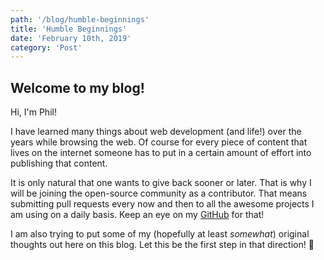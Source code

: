 ```yaml
---
path: '/blog/humble-beginnings'
title: 'Humble Beginnings'
date: 'February 10th, 2019'
category: 'Post'
---
```


## Welcome to my blog!

Hi, I'm Phil!

I have learned many things about web development (and life!) over the years while browsing the web.
Of course for every piece of content that lives on the internet someone has to
put in a certain amount of effort into publishing that content.

It is only natural that one wants to give back sooner or later.
That is why I will be joining the open-source community as a contributor. That means submitting pull requests every now and then to all the awesome projects I am using on a daily basis. Keep an eye on my [GitHub](https://github.com/pwltr) for that!

I am also trying to put some of my (hopefully at least *somewhat*) original thoughts out here on this blog.
Let this be the first step in that direction! 💪

